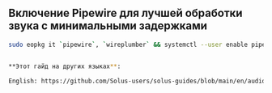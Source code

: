 ## Включение Pipewire для лучшей обработки звука с минимальными задержками

```bash
sudo eopkg it `pipewire`, `wireplumber` && systemctl --user enable pipewire && systemctl --user enable --now wireplumber && systemctl --user disable pulseaudio pulseaudio.socket && systemctl --user enable pipewire-pulse.socket pipewire-pulse && reboot


**Этот гайд на других языках**:

English: https://github.com/Solus-users/solus-guides/blob/main/en/audio-guide.md
